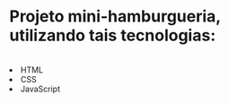 <h1>Projeto mini-hamburgueria, utilizando tais tecnologias:</h1>
<br>
<li>HTML</li>
<li>CSS</li>
<li>JavaScript</li>
<br>
<a></a>
<br>
<br>
